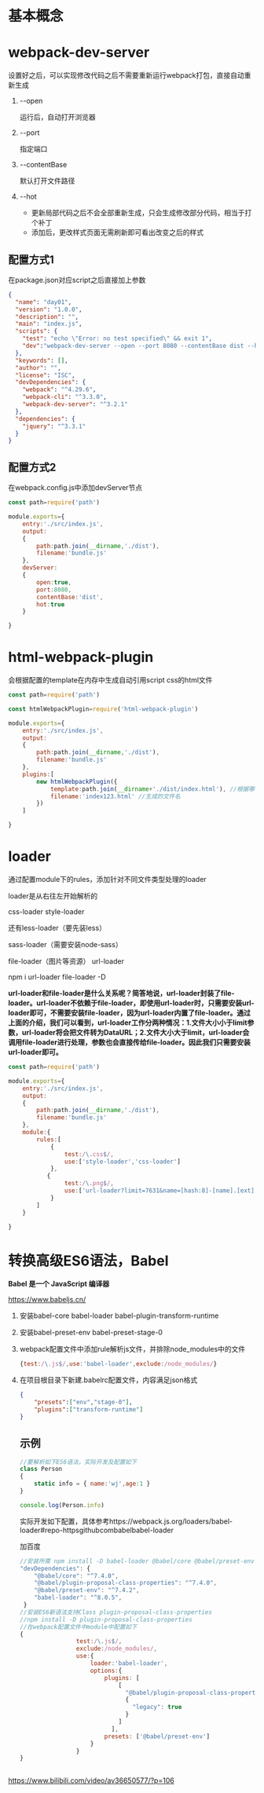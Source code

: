 # 基本概念





# webpack-dev-server

设置好之后，可以实现修改代码之后不需要重新运行webpack打包，直接自动重新生成



1. --open

   运行后，自动打开浏览器

2. --port

   指定端口

3. --contentBase

   默认打开文件路径

4. --hot

   + 更新局部代码之后不会全部重新生成，只会生成修改部分代码，相当于打个补丁
   + 添加后，更改样式页面无需刷新即可看出改变之后的样式



## 配置方式1

在package.json对应script之后直接加上参数

```json
{
  "name": "day01",
  "version": "1.0.0",
  "description": "",
  "main": "index.js",
  "scripts": {
    "test": "echo \"Error: no test specified\" && exit 1",
    "dev":"webpack-dev-server --open --port 8080 --contentBase dist --hot"
  },
  "keywords": [],
  "author": "",
  "license": "ISC",
  "devDependencies": {
    "webpack": "^4.29.6",
    "webpack-cli": "^3.3.0",
    "webpack-dev-server": "^3.2.1"
  },
  "dependencies": {
    "jquery": "^3.3.1"
  }
}

```

## 配置方式2

在webpack.config.js中添加devServer节点

```javascript
const path=require('path')

module.exports={
    entry:'./src/index.js',
    output:
    {
        path:path.join(__dirname,'./dist'),
        filename:'bundle.js'
    },
    devServer:
    {
        open:true,
        port:8080,
        contentBase:'dist',
        hot:true
    }

}
```



# html-webpack-plugin

会根据配置的template在内存中生成自动引用script css的html文件

```javascript
const path=require('path')

const htmlWebpackPlugin=require('html-webpack-plugin')

module.exports={
    entry:'./src/index.js',
    output:
    {
        path:path.join(__dirname,'./dist'),
        filename:'bundle.js'
    },
    plugins:[
        new htmlWebpackPlugin({
            template:path.join(__dirname+'./dist/index.html'), //根据哪个文件生成html
            filename:'index123.html' //生成的文件名
        })
    ]

}
```



# loader

通过配置module下的rules，添加针对不同文件类型处理的loader

loader是从右往左开始解析的

css-loader style-loader  

还有less-loader（要先装less）

sass-loader（需要安装node-sass）

file-loader（图片等资源） url-loader

npm i url-loader file-loader -D

   **url-loader和file-loader是什么关系呢？简答地说，url-loader封装了file-loader。url-loader不依赖于file-loader，即使用url-loader时，只需要安装url-loader即可，不需要安装file-loader，因为url-loader内置了file-loader。通过上面的介绍，我们可以看到，url-loader工作分两种情况：1.文件大小小于limit参数，url-loader将会把文件转为DataURL；2.文件大小大于limit，url-loader会调用file-loader进行处理，参数也会直接传给file-loader。因此我们只需要安装url-loader即可。**





```javascript
const path=require('path')

module.exports={
    entry:'./src/index.js',
    output:
    {
        path:path.join(__dirname,'./dist'),
        filename:'bundle.js'
    },
    module:{
        rules:[
            {
                test:/\.css$/,
                use:['style-loader','css-loader']
            },
           {
                test:/\.png$/,
                use:['url-loader?limit=7631&name=[hash:8]-[name].[ext]'] //通过设置limit指定图片小于多少时会被转为base64编码，name指定生成图片名称
            }
        ]
    }

}
```



# 转换高级ES6语法，Babel

**Babel 是一个 JavaScript 编译器**

https://www.babeljs.cn/

1. 安装babel-core babel-loader babel-plugin-transform-runtime

2. 安装babel-preset-env babel-preset-stage-0

3. webpack配置文件中添加rule解析js文件，并排除node_modules中的文件

   ```javascript
   {test:/\.js$/,use:'babel-loader',exclude:/node_modules/}
   ```

4. 在项目根目录下新建.babelrc配置文件，内容满足json格式

   ```json
   {
       "presets":["env","stage-0"],
       "plugins":["transform-runtime"]
   }
   ```

   

   ## 示例

   ```javascript
   //要解析如下ES6语法，实际开发及配置如下
   class Person
   {
       static info = { name:'wj',age:1 }
   }
   
   console.log(Person.info)
   ```

   

   实际开发如下配置，具体参考https://webpack.js.org/loaders/babel-loader#repo-httpsgithubcombabelbabel-loader

   加百度

   ```javascript
   //安装所需 npm install -D babel-loader @babel/core @babel/preset-env 
   "devDependencies": {
       "@babel/core": "^7.4.0",
       "@babel/plugin-proposal-class-properties": "^7.4.0",
       "@babel/preset-env": "^7.4.2",
       "babel-loader": "^8.0.5",
    }
   //安装ES6新语法支持Class plugin-proposal-class-properties
   //npm install -D plugin-proposal-class-properties
   //在webpack配置文件中module中配置如下
   {
                   test:/\.js$/,
                   exclude:/node_modules/,
                   use:{
                       loader:'babel-loader',
                       options:{
                           plugins: [
                               [
                                 "@babel/plugin-proposal-class-properties",
                                 {
                                   "legacy": true
                                 }
                               ]
                             ],
                           presets: ['@babel/preset-env']
                       }
                   }
   }
       
   ```

   

https://www.bilibili.com/video/av36650577/?p=106